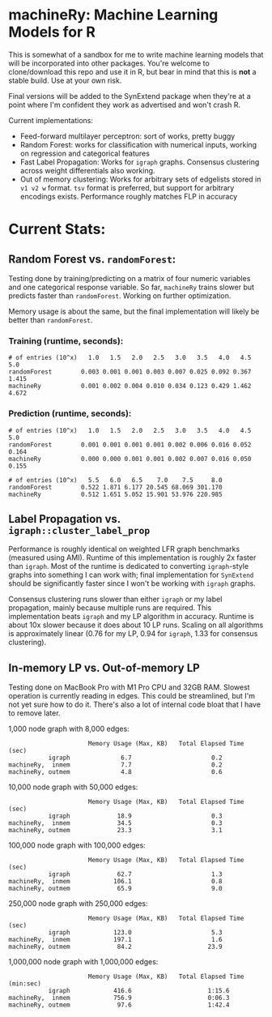 # machineRy: Machine Learning Models for R

This is somewhat of a sandbox for me to write machine learning models
that will be incorporated into other packages. You're welcome to
clone/download this repo and use it in R, but bear in mind that this is
**not** a stable build. Use at your own risk.

Final versions will be added to the SynExtend package when they're at a
point where I'm confident they work as advertised and won't crash R.

Current implementations:

-   Feed-forward multilayer perceptron: sort of works, pretty buggy
-   Random Forest: works for classification with numerical inputs,
    working on regression and categorical features
-   Fast Label Propagation: Works for `igraph` graphs. Consensus
    clustering across weight differentials also working.
-   Out of memory clustering: Works for arbitrary sets of edgelists
    stored in `v1 v2 w` format. `tsv` format is preferred, but support
    for arbitrary encodings exists. Performance roughly matches FLP in
    accuracy

# Current Stats:

## Random Forest vs. `randomForest`:

Testing done by training/predicting on a matrix of four numeric
variables and one categorical response variable. So far, `machineRy`
trains slower but predicts faster than `randomForest`. Working on
further optimization.

Memory usage is about the same, but the final implementation will likely
be better than `randomForest`.

### Training (runtime, seconds):

```         
# of entries (10^x)   1.0   1.5   2.0   2.5   3.0   3.5   4.0   4.5   5.0
randomForest        0.003 0.001 0.001 0.003 0.007 0.025 0.092 0.367 1.415
machineRy           0.001 0.002 0.004 0.010 0.034 0.123 0.429 1.462 4.672
```

### Prediction (runtime, seconds):

```         
# of entries (10^x)   1.0   1.5   2.0   2.5   3.0   3.5   4.0   4.5   5.0
randomForest        0.001 0.001 0.001 0.001 0.002 0.006 0.016 0.052 0.164
machineRy           0.000 0.000 0.001 0.001 0.002 0.007 0.016 0.050 0.155

# of entries (10^x)   5.5   6.0   6.5    7.0    7.5     8.0
randomForest        0.522 1.871 6.177 20.545 68.069 301.170
machineRy           0.512 1.651 5.052 15.901 53.976 220.985
```

## Label Propagation vs. `igraph::cluster_label_prop`

Performance is roughly identical on weighted LFR graph benchmarks
(measured using AMI). Runtime of this implementation is roughly 2x
faster than `igraph`. Most of the runtime is dedicated to converting
`igraph`-style graphs into something I can work with; final
implementation for `SynExtend` should be significantly faster since I
won't be working with `igraph` graphs.

Consensus clustering runs slower than either `igraph` or my label
propagation, mainly because multiple runs are required. This
implementation beats `igraph` and my LP algorithm in accuracy. Runtime
is about 10x slower because it does about 10 LP runs. Scaling on all
algorithms is approximately linear (0.76 for my LP, 0.94 for `igraph`,
1.33 for consensus clustering).

## In-memory LP vs. Out-of-memory LP

Testing done on MacBook Pro with M1 Pro CPU and 32GB RAM. 
Slowest operation is currently reading in edges. This could be streamlined, but 
I'm not yet sure how to do it. There's also a lot of internal code bloat that I have
to remove later.

1,000 node graph with 8,000 edges:

```         
                      Memory Usage (Max, KB)   Total Elapsed Time (sec)
           igraph              6.7                      0.2
machineRy,  inmem              7.7                      0.2
machineRy, outmem              4.8                      0.6
```

10,000 node graph with 50,000 edges:
```         
                      Memory Usage (Max, KB)   Total Elapsed Time (sec)
           igraph             18.9                      0.3
machineRy,  inmem             34.5                      0.3
machineRy, outmem             23.3                      3.1
```

100,000 node graph with 100,000 edges:
```         
                      Memory Usage (Max, KB)   Total Elapsed Time (sec)
           igraph             62.7                      1.3
machineRy,  inmem            106.1                      0.8
machineRy, outmem             65.9                      9.0
```

250,000 node graph with 250,000 edges:
```         
                      Memory Usage (Max, KB)   Total Elapsed Time (sec)
           igraph            123.0                      5.3
machineRy,  inmem            197.1                      1.6
machineRy, outmem             84.2                     23.9
```


1,000,000 node graph with 1,000,000 edges:
```         
                      Memory Usage (Max, KB)   Total Elapsed Time (min:sec)
           igraph            416.6                     1:15.6
machineRy,  inmem            756.9                     0:06.3
machineRy, outmem             97.6                     1:42.4
```
